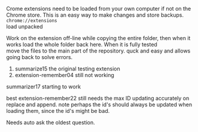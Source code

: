 Crome extensions need to be loaded from your own computer if not on the Chrome store. This is an easy way to make changes and store backups. ```chrome://extensions```  
load unpacked

Work on the extension off-line while copying the entire folder, then when it works load the whole folder back here. When it is fully tested   
move the files to the main part of the repository. quck and easy and allows going back to solve   errors.




1. summarize15 the original testing extension
1. extension-remember04 still not working


summarizer17 starting to work


best extension-remember22 still needs the max ID updating accurately on replace and append. note perhaps the id's should always be updated when loading them, since the id's might be bad.

Needs auto ask the oldest question.

